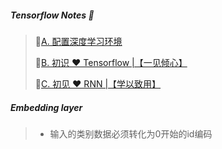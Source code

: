 ##### Tensorflow Notes 📘
> 🔗[A. 配置深度学习环境](https://blog.csdn.net/weixin_43982238/article/details/91636629)
> 
> 🔗[B. 初识 ❤ Tensorflow |【一见倾心】](https://blog.csdn.net/weixin_43982238/article/details/92686173)
>
> 🔗[C. 初见 ❤ RNN |【学以致用】](https://blog.csdn.net/weixin_43982238/article/details/94646802)

##### Embedding layer
> - 输入的类别数据必须转化为0开始的id编码
